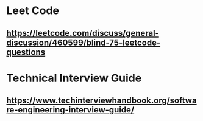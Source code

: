 # Leet Code 
## https://leetcode.com/discuss/general-discussion/460599/blind-75-leetcode-questions
# Technical Interview Guide
## https://www.techinterviewhandbook.org/software-engineering-interview-guide/